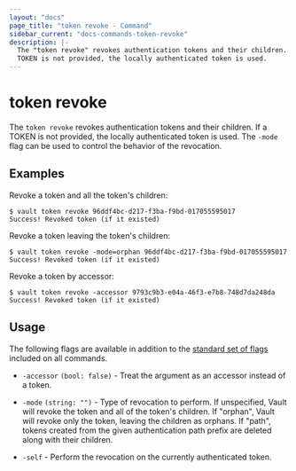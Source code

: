 ```yaml
---
layout: "docs"
page_title: "token revoke - Command"
sidebar_current: "docs-commands-token-revoke"
description: |-
  The "token revoke" revokes authentication tokens and their children. If a
  TOKEN is not provided, the locally authenticated token is used.
---
```


# token revoke

The `token revoke` revokes authentication tokens and their children. If a TOKEN
is not provided, the locally authenticated token is used. The `-mode` flag can
be used to control the behavior of the revocation.

## Examples

Revoke a token and all the token's children:

```text
$ vault token revoke 96ddf4bc-d217-f3ba-f9bd-017055595017
Success! Revoked token (if it existed)
```

Revoke a token leaving the token's children:

```text
$ vault token revoke -mode=orphan 96ddf4bc-d217-f3ba-f9bd-017055595017
Success! Revoked token (if it existed)
```

Revoke a token by accessor:

```text
$ vault token revoke -accessor 9793c9b3-e04a-46f3-e7b8-748d7da248da
Success! Revoked token (if it existed)
```

## Usage

The following flags are available in addition to the [standard set of
flags](/docs/commands/index.html) included on all commands.

- `-accessor` `(bool: false)` - Treat the argument as an accessor instead of a
  token.

- `-mode` `(string: "")` - Type of revocation to perform. If unspecified, Vault
  will revoke the token and all of the token's children. If "orphan", Vault will
  revoke only the token, leaving the children as orphans. If "path", tokens
  created from the given authentication path prefix are deleted along with their
  children.

- `-self` -  Perform the revocation on the currently authenticated token.
